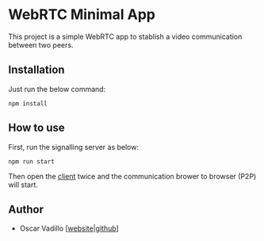 # WebRTC Minimal App

This project is a simple WebRTC app to stablish a video communication between two peers.

## Installation

Just run the below command:

```shell
npm install
```

## How to use

First, run the signalling server as below:

```shell
npm run start
```

Then open the [client](http://localhost:3000/room) twice and the communication brower to browser (P2P) will start.


## Author

* Oscar Vadillo [[website](https://oscarvadillog.github.io/oscarvadillog)|[github](https://github.com/oscarvadillog)]
